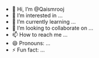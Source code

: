- 👋 Hi, I’m @Qaismrooj
- 👀 I’m interested in ...
- 🌱 I’m currently learning ...
- 💞️ I’m looking to collaborate on ...
- 📫 How to reach me ...
- 😄 Pronouns: ...
- ⚡ Fun fact: ...

<!---
Qaismrooj/Qaismrooj is a ✨ special ✨ repository because its `README.md` (this file) appears on your GitHub profile.
You can click the Preview link to take a look at your changes.
--->
